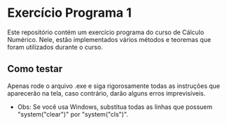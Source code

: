 # Exercício Programa 1
Este repositório contém um exercício programa do curso de Cálculo Numérico. Nele, estão implementados vários métodos e teoremas que foram utilizados durante o curso.

## Como testar
Apenas rode o arquivo .exe e siga rigorosamente todas as instruções que aparecerão na tela, caso contrário, darão alguns erros imprevisíveis.
* Obs: Se você usa Windows, substitua todas as linhas que possuem "system("clear")" por "system("cls")".
